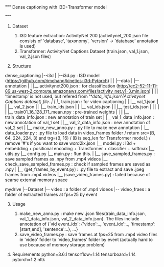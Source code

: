 """
Dense captioning with I3D+Transformer model

"""

1. Dataset
    1) I3D feature extraction: ActivityNet 200 (activitynet_200.json file consists of 'database', 'taxonomy', 'version' -> 'database' annotation is used)
    2) Transformer: ActivityNet Captions Dataset (train.json, val_1.json, val_2.json files)


2. Structure

 dense_captioning
    |--i3d
    |   |--i3d.py		: I3D model (https://github.com/rimchang/kinetics-i3d-Pytorch)
    |   |
    |--data
    |   |--annotation
    |   |	|__ activitynet200.json		: for classification (http://ec2-52-11-11-89.us-west-2.compute.amazonaws.com/files/activity_net.v1-3.min.json)
    |   |	|				  'timestamp' is not used, but refered from '*_data_info.json'(Activitynet Captions dataset) file.
    |   |	|__ train.json			: for video captioning
    |   |	|__ val_1.json
    |   |	|__ val_2.json
    |   |	|__ train_ids.json
    |   |	|__ val_ids.json
    |   |	|__ test_ids.json
    |   |
    |   |
    |   |__ train01_16_128_171_mean.npy		: pre-trained weights
    |   |
    |   |__ train_data_info.json		: new annotation of train set
    |   |__ val_1_data_info.json		: new annotation of val_1 set
    |   |__ val_2_data_info.json		: new annotation of val_2 set 
    |
    |__ make_new_anno.py			: .py file to make new annotation
    |
    |__ data_loader.py				: .py file to load data in video_frames folder / return src=(B, 64, 224, 224, 3) and trg=(B, 16) / (B is seq_len for Transformer model.) / remove '#'s if you want to save word2ix.json
    |__ model.py				: I3d + embedding + positional encoding + Transformer + classifier + softmax
    |__ utils.py
    |__ config.py
    |__ main.py					: Run this.
    |
    |__ save_sampled_frames.py			: save sampled frames as .npy from .mp4 videos
    |__ check_save_sampled_frames.py		: check if sampled frames are saved as .npy
    |
    |__ (get_frames_by_event.py)		: .py file to extract and save .jpeg frames from .mp4 videos
    |__ (save_video_frames.py)			: failed because of scarse external memory space
    
 mydrive
    |--Dataset
    	|-- video		: a folder of .mp4 videos
    	|-- video_fraes		: a folder of extracted frames at fps=25 by event

3. Usage
    1) make_new_anno.py		: make new .json files(train_data_info.json, val_1_data_info.json, val_2_data_info.json). The files include annotation of {'vid event_idx': {'video':.., 'event_idx':.., 'timestamp':[start,end], 'sentence':..}, ...}
    2) save_video_frames.py	: save frames at fps=25 from .mp4 video files in 'video' folder to 'video_frames' folder by event (actually hard to use because of memory storage problem)


4. Requirements
python=3.6.1
tensorflow=1.14
tensorboard=1.14
pytorch=1.2
nltk



